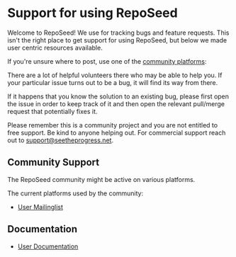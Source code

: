 # Support for using RepoSeed

Welcome to RepoSeed! We use  for tracking bugs and feature requests.
This isn't the right place to get support for using RepoSeed, but below we made user centric resources available.

If you're unsure where to post, use one of the [community platforms](#community-support):

There are a lot of helpful volunteers there who may be able to help you. If your particular issue turns out to be a bug, it will find its way from there.

If it happens that you know the solution to an existing bug, please first open the issue in order to keep track of it and then open the relevant pull/merge request that potentially fixes it.

Please remember this is a community project and you are not entitled to free support. Be kind to anyone helping out.
For commercial support reach out to support@seetheprogress.net.

## Community Support

The RepoSeed community might be active on various platforms.

The current platforms used by the community:
* [User Mailinglist](example.com)

## Documentation 

* [User Documentation](/docs) 
 
